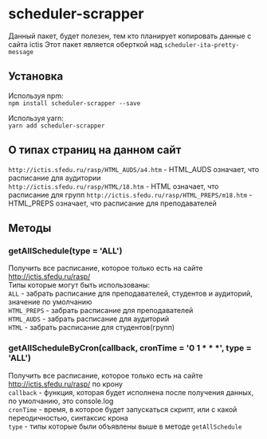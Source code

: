 # scheduler-scrapper
Данный пакет, будет полезен, тем кто планирует копировать данные с сайта ictis
Этот пакет является оберткой над `scheduler-ita-pretty-message`

## Установка 
Используя npm:    
`npm install scheduler-scrapper --save`

Используя yarn:     
`yarn add scheduler-scrapper`

## О типах страниц на данном сайт

`http://ictis.sfedu.ru/rasp/HTML_AUDS/a4.htm` - HTML_AUDS означает, что расписание для аудитории  
`http://ictis.sfedu.ru/rasp/HTML/18.htm`  - HTML означает, что расписание для групп 
`http://ictis.sfedu.ru/rasp/HTML_PREPS/m18.htm` - HTML_PREPS означает, что расписание для преподавателей 


## Методы 

### getAllSchedule(type = 'ALL') 
Получить все расписание, которое только есть на сайте http://ictis.sfedu.ru/rasp/   
Типы которые могут быть использованы:    
`ALL` - забрать расписание для преподавателей, студентов и аудиторий, значение по умолчанию    
`HTML_PREPS` - забрать расписание для преподавателей     
`HTML_AUDS` - забрать расписание для аудиторий    
`HTML` - забрать расписание для студентов(групп)  

### getAllScheduleByCron(callback, cronTime = '0 1 * * *', type = 'ALL')
Получить все расписание, которое только есть на сайте http://ictis.sfedu.ru/rasp/ по крону   
`callback` - функция, которая будет исполнена после получения данных, по умолчанию, это console.log   
`cronTime` - время, в которое будет запускаться скрипт, или с какой переодичностью, синтаксис крона   
`type` - типы которые были объявлены выше в методе `getAllSchedule`




